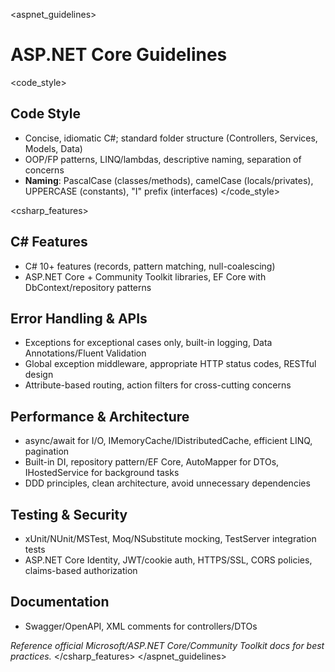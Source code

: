 <aspnet_guidelines>
# ASP.NET Core Guidelines

<code_style>
## Code Style
- Concise, idiomatic C#; standard folder structure (Controllers, Services, Models, Data)
- OOP/FP patterns, LINQ/lambdas, descriptive naming, separation of concerns
- **Naming**: PascalCase (classes/methods), camelCase (locals/privates), UPPERCASE (constants), "I" prefix (interfaces)
</code_style>

<csharp_features>
## C# Features
- C# 10+ features (records, pattern matching, null-coalescing)
- ASP.NET Core + Community Toolkit libraries, EF Core with DbContext/repository patterns

## Error Handling & APIs
- Exceptions for exceptional cases only, built-in logging, Data Annotations/Fluent Validation
- Global exception middleware, appropriate HTTP status codes, RESTful design
- Attribute-based routing, action filters for cross-cutting concerns

## Performance & Architecture  
- async/await for I/O, IMemoryCache/IDistributedCache, efficient LINQ, pagination
- Built-in DI, repository pattern/EF Core, AutoMapper for DTOs, IHostedService for background tasks
- DDD principles, clean architecture, avoid unnecessary dependencies

## Testing & Security
- xUnit/NUnit/MSTest, Moq/NSubstitute mocking, TestServer integration tests
- ASP.NET Core Identity, JWT/cookie auth, HTTPS/SSL, CORS policies, claims-based authorization

## Documentation
- Swagger/OpenAPI, XML comments for controllers/DTOs

*Reference official Microsoft/ASP.NET Core/Community Toolkit docs for best practices.*
</csharp_features>
</aspnet_guidelines>
